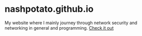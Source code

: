 # nashpotato.github.io

My website where I mainly journey through network security and networking in general and programming. [Check it out](https://nashpotato.github.io)
